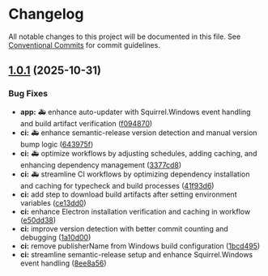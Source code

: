 # Changelog

All notable changes to this project will be documented in this file. See [Conventional Commits](https://conventionalcommits.org) for commit guidelines.

## [1.0.1](https://github.com/Sam231221/AuraSwift/compare/v1.0.0...v1.0.1) (2025-10-31)


### Bug Fixes

* **app:** 🚑 enhance auto-updater with Squirrel.Windows event handling and build artifact verification ([f094870](https://github.com/Sam231221/AuraSwift/commit/f09487097b40dc8a9faa8c5b44f772635f52b640))
* **ci:** 🚑 enhance semantic-release version detection and manual version bump logic ([643975f](https://github.com/Sam231221/AuraSwift/commit/643975fa5307dcf19c24b01128c9392bc5121d78))
* **ci:** 🚑 optimize workflows by adjusting schedules, adding caching, and enhancing dependency management ([3377cd8](https://github.com/Sam231221/AuraSwift/commit/3377cd8dc9990cd16f31aafe1310ec7bd5db4a4f))
* **ci:** 🚑 streamline CI workflows by optimizing dependency installation and caching for typecheck and build processes ([41f93d6](https://github.com/Sam231221/AuraSwift/commit/41f93d690d8f26d2241e34de42cd3d2ee26a17f0))
* **ci:** add step to download build artifacts after setting environment variables ([ce13dd0](https://github.com/Sam231221/AuraSwift/commit/ce13dd0c05b5c559aff8c492c21f01956c80056f))
* **ci:** enhance Electron installation verification and caching in workflow ([e50dd38](https://github.com/Sam231221/AuraSwift/commit/e50dd38bd49278b047a7a108263236a98be93ec5))
* **ci:** improve version detection with better commit counting and debugging ([1a10d00](https://github.com/Sam231221/AuraSwift/commit/1a10d006287ec4de3e848d102ec852248b9bce9e))
* **ci:** remove publisherName from Windows build configuration ([1bcd495](https://github.com/Sam231221/AuraSwift/commit/1bcd495728f5781f7b662a42b5351b9cf0545f08))
* **ci:** streamline semantic-release setup and enhance Squirrel.Windows event handling ([8ee8a56](https://github.com/Sam231221/AuraSwift/commit/8ee8a565ebf5fc9ba26bd0c35d1b1dec4fcd729a))

